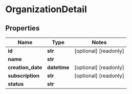 # OrganizationDetail

## Properties
Name | Type | Notes
------------ | ------------- | -------------
**id** | **str** | [optional] [readonly] 
**name** | **str** | 
**creation_date** | **datetime** | [optional] [readonly] 
**subscription** | **str** | [optional] [readonly] 
**status** | **str** | 


